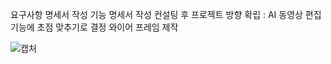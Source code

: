 요구사항 명세서 작성
기능 명세서 작성
컨설팅 후 프로젝트 방향 확립 : AI 동영상 편집 기능에 초점 맞추기로 결정
와이어 프레임 제작

![캡처](https://github.com/muuuumbi/springStudy/assets/106508216/06d0b069-93af-44c6-b7c8-d73f8856f5ad)
